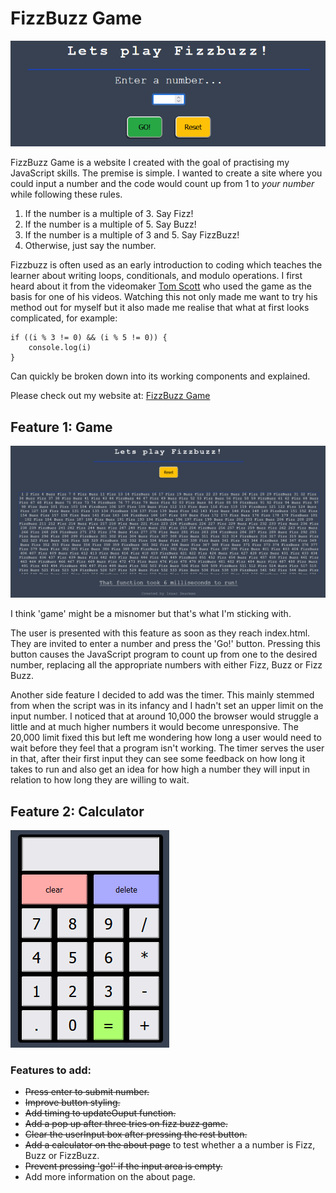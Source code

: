 # FizzBuzz Game

![Image of FizzBuzz Game main page](assets/images/readme%20images/intoimage.png)

FizzBuzz Game is a website I created with the goal of practising my JavaScript skills. The premise is simple. I wanted to create a site where you could input a number and the code would count up from 1 to *your number* while following these rules.

1. If the number is a multiple of 3. Say Fizz!
2. If the number is a multiple of 5. Say Buzz!
3. If the number is a multiple of 3 and 5. Say FizzBuzz!
4. Otherwise, just say the number.

Fizzbuzz is often used as an early introduction to coding which teaches the learner about writing loops, conditionals, and modulo operations. I first heard about it from the videomaker [Tom Scott](https://www.youtube.com/watch?v=QPZ0pIK_wsc) who used the game as the basis for one of his videos. Watching this not only made me want to try his method out for myself but it also made me realise that what at first looks complicated, for example: 

```
if ((i % 3 != 0) && (i % 5 != 0)) {
    console.log(i)
}
```

Can quickly be broken down into its working components and explained. 

Please check out my website at: [FizzBuzz Game](https://code-dearman.github.io/FizzBuzz-Game/)

## Feature 1: Game

![Game play image](assets/images/readme%20images/gameplay.png)

I think 'game' might be a misnomer but that's what I'm sticking with.

The user is presented with this feature as soon as they reach index.html. They are invited to enter a number and press the 'Go!' button. Pressing this button causes the JavaScript program to count up from one to the desired number, replacing all the appropriate numbers with either Fizz, Buzz or Fizz Buzz.

Another side feature I decided to add was the timer. This mainly stemmed from when the script was in its infancy and I hadn't set an upper limit on the input number. I noticed that at around 10,000 the browser would struggle a little and at much higher numbers it would become unresponsive. The 20,000 limit fixed this but left me wondering how long a user would need to wait before they feel that a program isn't working. The timer serves the user in that, after their first input they can see some feedback on how long it takes to run and also get an idea for how high a number they will input in relation to how long they are willing to wait.

## Feature 2: Calculator

![Calculator image](assets/images/readme%20images/calculator.png)



### Features to add:
- ~~Press enter to submit number.~~
- ~~Improve button styling.~~
- ~~Add timing to updateOuput function.~~
- ~~Add a pop up after three tries on fizz buzz game.~~
- ~~Clear the userInput box after pressing the rest button.~~
- ~~Add a calculator on the about page~~ to test whether a a number is Fizz, Buzz or FizzBuzz.
- ~~Prevent pressing 'go!' if the input area is empty.~~
 - Add more information on the about page.

